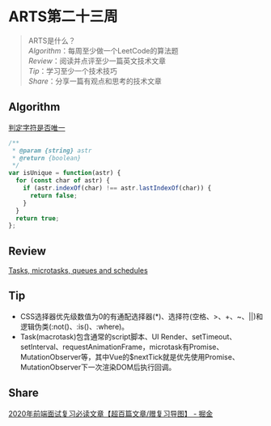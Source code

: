 # ARTS第二十三周

> ARTS是什么？  
  *Algorithm*：每周至少做一个LeetCode的算法题  
  *Review*：阅读并点评至少一篇英文技术文章  
  *Tip*：学习至少一个技术技巧  
  *Share*：分享一篇有观点和思考的技术文章  

## Algorithm

[判定字符是否唯一](https://leetcode-cn.com/problems/is-unique-lcci/)

```js
/**
 * @param {string} astr
 * @return {boolean}
 */
var isUnique = function(astr) {
  for (const char of astr) {
    if (astr.indexOf(char) !== astr.lastIndexOf(char)) {
      return false;
    }
  }
  return true;
};
```

## Review

[Tasks, microtasks, queues and schedules](https://jakearchibald.com/2015/tasks-microtasks-queues-and-schedules/)

## Tip

- CSS选择器优先级数值为0的有通配选择器(*)、选择符(空格、>、+、~、||)和逻辑伪类(:not()、:is()、:where)。
- Task(macrotask)包含通常的script脚本、UI Render、setTimeout、setInterval、requestAnimationFrame，microtask有Promise、MutationObserver等，其中Vue的$nextTick就是优先使用Promise、MutationObserver下一次渲染DOM后执行回调。

## Share

[2020年前端面试复习必读文章【超百篇文章/赠复习导图】 - 掘金](https://juejin.im/post/5e8b163ff265da47ee3f54a6)
